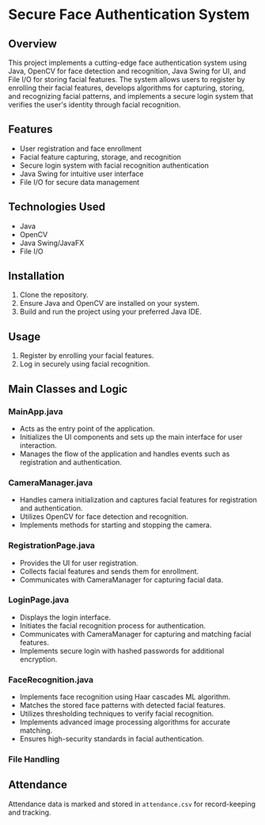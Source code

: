 # Secure Face Authentication System

## Overview
This project implements a cutting-edge face authentication system using Java, OpenCV for face detection and recognition, Java Swing for UI, and File I/O for storing facial features. The system allows users to register by enrolling their facial features, develops algorithms for capturing, storing, and recognizing facial patterns, and implements a secure login system that verifies the user's identity through facial recognition.

## Features
- User registration and face enrollment
- Facial feature capturing, storage, and recognition
- Secure login system with facial recognition authentication
- Java Swing for intuitive user interface
- File I/O for secure data management

## Technologies Used
- Java
- OpenCV
- Java Swing/JavaFX
- File I/O

## Installation
1. Clone the repository.
2. Ensure Java and OpenCV are installed on your system.
3. Build and run the project using your preferred Java IDE.

## Usage
1. Register by enrolling your facial features.
2. Log in securely using facial recognition.

## Main Classes and Logic

### MainApp.java
- Acts as the entry point of the application.
- Initializes the UI components and sets up the main interface for user interaction.
- Manages the flow of the application and handles events such as registration and authentication.

### CameraManager.java
- Handles camera initialization and captures facial features for registration and authentication.
- Utilizes OpenCV for face detection and recognition.
- Implements methods for starting and stopping the camera.

### RegistrationPage.java
- Provides the UI for user registration.
- Collects facial features and sends them for enrollment.
- Communicates with CameraManager for capturing facial data.

### LoginPage.java
- Displays the login interface.
- Initiates the facial recognition process for authentication.
- Communicates with CameraManager for capturing and matching facial features.
- Implements secure login with hashed passwords for additional encryption.

### FaceRecognition.java
- Implements face recognition using Haar cascades ML algorithm.
- Matches the stored face patterns with detected facial features.
- Utilizes thresholding techniques to verify facial recognition.
- Implements advanced image processing algorithms for accurate matching.
- Ensures high-security standards in facial authentication.

### File Handling 

## Attendance
Attendance data is marked and stored in `attendance.csv` for record-keeping and tracking.

